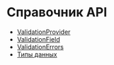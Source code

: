 # Справочник API

- [ValidationProvider](api/validation-provider.md)
- [ValidationField](api/validation-field.md)
- [ValidationErrors](api/validation-errors.md)
- [Типы данных](api/types.md)

